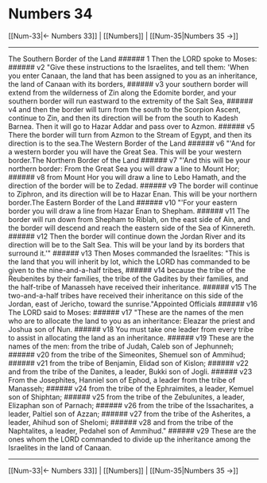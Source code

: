 # Numbers 34

[[Num-33|← Numbers 33]] | [[Numbers]] | [[Num-35|Numbers 35 →]]
***

The Southern Border of the Land ###### 1 Then the LORD spoke to Moses: ###### v2 "Give these instructions to the Israelites, and tell them: 'When you enter Canaan, the land that has been assigned to you as an inheritance, the land of Canaan with its borders, ###### v3 your southern border will extend from the wilderness of Zin along the Edomite border, and your southern border will run eastward to the extremity of the Salt Sea, ###### v4 and then the border will turn from the south to the Scorpion Ascent, continue to Zin, and then its direction will be from the south to Kadesh Barnea. Then it will go to Hazar Addar and pass over to Azmon. ###### v5 There the border will turn from Azmon to the Stream of Egypt, and then its direction is to the sea.The Western Border of the Land ###### v6 "'And for a western border you will have the Great Sea. This will be your western border.The Northern Border of the Land ###### v7 "'And this will be your northern border: From the Great Sea you will draw a line to Mount Hor; ###### v8 from Mount Hor you will draw a line to Lebo Hamath, and the direction of the border will be to Zedad. ###### v9 The border will continue to Ziphron, and its direction will be to Hazar Enan. This will be your northern border.The Eastern Border of the Land ###### v10 "'For your eastern border you will draw a line from Hazar Enan to Shepham. ###### v11 The border will run down from Shepham to Riblah, on the east side of Ain, and the border will descend and reach the eastern side of the Sea of Kinnereth. ###### v12 Then the border will continue down the Jordan River and its direction will be to the Salt Sea. This will be your land by its borders that surround it.'" ###### v13 Then Moses commanded the Israelites: "This is the land that you will inherit by lot, which the LORD has commanded to be given to the nine-and-a-half tribes, ###### v14 because the tribe of the Reubenites by their families, the tribe of the Gadites by their families, and the half-tribe of Manasseh have received their inheritance. ###### v15 The two-and-a-half tribes have received their inheritance on this side of the Jordan, east of Jericho, toward the sunrise."Appointed Officials ###### v16 The LORD said to Moses: ###### v17 "These are the names of the men who are to allocate the land to you as an inheritance: Eleazar the priest and Joshua son of Nun. ###### v18 You must take one leader from every tribe to assist in allocating the land as an inheritance. ###### v19 These are the names of the men: from the tribe of Judah, Caleb son of Jephunneh; ###### v20 from the tribe of the Simeonites, Shemuel son of Ammihud; ###### v21 from the tribe of Benjamin, Elidad son of Kislon; ###### v22 and from the tribe of the Danites, a leader, Bukki son of Jogli. ###### v23 From the Josephites, Hanniel son of Ephod, a leader from the tribe of Manasseh; ###### v24 from the tribe of the Ephraimites, a leader, Kemuel son of Shiphtan; ###### v25 from the tribe of the Zebulunites, a leader, Elizaphan son of Parnach; ###### v26 from the tribe of the Issacharites, a leader, Paltiel son of Azzan; ###### v27 from the tribe of the Asherites, a leader, Ahihud son of Shelomi; ###### v28 and from the tribe of the Naphtalites, a leader, Pedahel son of Ammihud." ###### v29 These are the ones whom the LORD commanded to divide up the inheritance among the Israelites in the land of Canaan.

***
[[Num-33|← Numbers 33]] | [[Numbers]] | [[Num-35|Numbers 35 →]]
